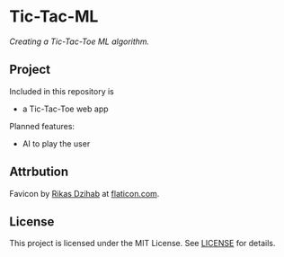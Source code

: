 # Tic-Tac-ML

*Creating a Tic-Tac-Toe ML algorithm.*


## Project

Included in this repository is
- a Tic-Tac-Toe web app

Planned features:
- AI to play the user 

## Attrbution

Favicon by <a href="https://www.flaticon.com/authors/rikas-dzihab">Rikas Dzihab</a> at <a href="https://www.flaticon.com">flaticon.com</a>.
 

## License

This project is licensed under the MIT License. See [LICENSE](LICENSE) for details.
